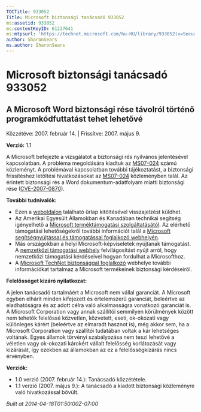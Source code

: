 ```yaml
---
TOCTitle: 933052
Title: Microsoft biztonsági tanácsadó 933052
ms:assetid: 933052
ms:contentKeyID: 61227641
ms:mtpsurl: 'https://technet.microsoft.com/hu-HU/library/933052(v=Security.10)'
author: SharonSears
ms.author: SharonSears
---
```




Microsoft biztonsági tanácsadó 933052
=====================================

A Microsoft Word biztonsági rése távolról történő programkódfuttatást tehet lehetővé
------------------------------------------------------------------------------------

Közzétéve: 2007. február 14. | Frissítve: 2007. május 9.

**Verzió:** 1.1

A Microsoft befejezte a vizsgálatot a biztonsági rés nyilvános jelentésével kapcsolatban. A probléma megoldására kiadtuk az [MS07-024](http://go.microsoft.com/fwlink/?linkid=85636) számú közleményt. A problémával kapcsolatban további tájékoztatást, a biztonsági frissítéshez letöltési hivatkozásokat az [MS07-024](http://go.microsoft.com/fwlink/?linkid=85636) közleményben talál. Az érintett biztonsági rés a Word dokumentum-adatfolyam miatti biztonsági rése ([CVE-2007-0870](http://www.cve.mitre.org/cgi-bin/cvename.cgi?name=cve-2007-0870)).

**További tudnivalók:**

-   Ezen a [weboldalon](https://support.microsoft.com/common/survey.aspx?scid=sw;en;1257&amp;showpage=1&amp;ws=technet&amp;sd=tech) található űrlap kitöltésével visszajelzést küldhet.
-   Az Amerikai Egyesült Államokban és Kanadában technikai segítség igényelhető a [Microsoft terméktámogatási szolgáltatásától](http://go.microsoft.com/fwlink/?linkid=21131). Az elérhető támogatási lehetőségekről további információt talál a [Microsoft segítségnyújtással és támogatással foglalkozó webhelyén](http://support.microsoft.com/).
-   Más országokban a helyi Microsoft-képviseletek nyújtanak támogatást. A [nemzetközi támogatási webhely](http://go.microsoft.com/fwlink/?linkid=21155) felvilágosítást nyújt arról, hogy nemzetközi támogatási kérdéseivel hogyan fordulhat a Microsofthoz.
-   A [Microsoft TechNet biztonsággal foglalkozó](http://go.microsoft.com/fwlink/?linkid=21132) webhelye további információkat tartalmaz a Microsoft termékeinek biztonsági kérdéseiről.

**Felelősséget kizáró nyilatkozat:**

A jelen tanácsadó tartalmáért a Microsoft nem vállal garanciát. A Microsoft egyben elhárít minden kifejezett és értelemszerű garanciát, beleértve az eladhatóságra és az adott célra való alkalmasságra vonatkozó garanciát is. A Microsoft Corporation vagy annak szállítói semmilyen körülmények között nem tehetők felelőssé közvetlen, közvetett, eseti, ok-okozati vagy különleges kárért (beleértve az elmaradt hasznot is), még akkor sem, ha a Microsoft Corporation vagy szállítói tudatában voltak a kár lehetséges voltának. Egyes államok törvényi szabályozása nem teszi lehetővé a véletlen vagy ok-okozati károkért vállalt felelősség korlátozását vagy kizárását, így ezekben az államokban az ez a felelősségkizárás nincs érvényben.

**Verziók:**

-   1.0 verzió (2007. február 14.): Tanácsadó közzététele.
-   1.1 verzió (2007. május 9.): A tanácsadó a kiadott biztonsági közleményre való hivatkozással bővült.

*Built at 2014-04-18T01:50:00Z-07:00*
